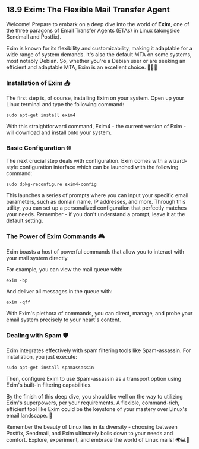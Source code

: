 ## 18.9 Exim: The Flexible Mail Transfer Agent

Welcome! Prepare to embark on a deep dive into the world of **Exim**, one of the three paragons of Email Transfer Agents (ETAs) in Linux (alongside Sendmail and Postfix).

Exim is known for its flexibility and customizability, making it adaptable for a wide range of system demands. It's also the default MTA on some systems, most notably Debian. So, whether you're a Debian user or are seeking an efficient and adaptable MTA, Exim is an excellent choice. 🎯💪🏽 

### Installation of Exim 📥

The first step is, of course, installing Exim on your system. Open up your Linux terminal and type the following command:

```
sudo apt-get install exim4
```
With this straightforward command, Exim4 - the current version of Exim - will download and install onto your system. 

### Basic Configuration 🌐

The next crucial step deals with configuration. Exim comes with a wizard-style configuration interface which can be launched with the following command:

```
sudo dpkg-reconfigure exim4-config
```
This launches a series of prompts where you can input your specific email parameters, such as domain name, IP addresses, and more. Through this utility, you can set up a personalized configuration that perfectly matches your needs. Remember - if you don't understand a prompt, leave it at the default setting. 

### The Power of Exim Commands 🎮

Exim boasts a host of powerful commands that allow you to interact with your mail system directly. 

For example, you can view the mail queue with:

```
exim -bp
```
And deliver all messages in the queue with:

```
exim -qff
```
With Exim's plethora of commands, you can direct, manage, and probe your email system precisely to your heart's content. 

### Dealing with Spam 🛡️

Exim integrates effectively with spam filtering tools like Spam-assassin. For installation, you just execute:

```
sudo apt-get install spamassassin
```
Then, configure Exim to use Spam-assassin as a transport option using Exim's built-in filtering capabilities.

By the finish of this deep dive, you should be well on the way to utilizing Exim's superpowers, per your requirements. A flexible, command-rich, efficient tool like Exim could be the keystone of your mastery over Linux's email landscape. 🌠 

Remember the beauty of Linux lies in its diversity - choosing between Postfix, Sendmail, and Exim ultimately boils down to your needs and comfort. Explore, experiment, and embrace the world of Linux mails! 🌍💻🎉